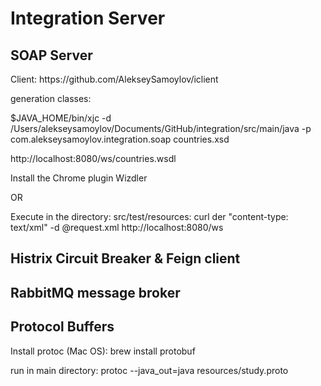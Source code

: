 <h1>Integration Server</h1>
<h2>SOAP Server</h2>
<p>Client: https://github.com/AlekseySamoylov/iclient</p>
<p>generation classes:</p>
<p>$JAVA_HOME/bin/xjc -d /Users/alekseysamoylov/Documents/GitHub/integration/src/main/java -p com.alekseysamoylov.integration.soap countries.xsd</p>
<p>http://localhost:8080/ws/countries.wsdl</p>
<p>Install the Chrome plugin Wizdler</p>
<p>OR</p>
<p>Execute in the directory: src/test/resources: curl der "content-type: text/xml" -d @request.xml http://localhost:8080/ws</p>

<h2>Histrix Circuit Breaker & Feign client</h2>

<h2>RabbitMQ message broker</h2>

<h2>Protocol Buffers</h2>
<p>Install protoc (Mac OS): brew install protobuf</p>
<p>run in main directory: protoc --java_out=java resources/study.proto</p>

